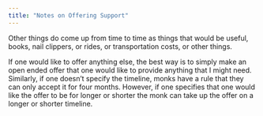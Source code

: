 ```yaml
---
title: "Notes on Offering Support"
---
```


Other things do come up from time to time as things that would be useful, books, nail clippers, or rides, or transportation costs, or other things.

If one would like to offer anything else, the best way is to simply make an open ended offer that one would like to provide anything that I might need. Similarly, if one doesn’t specify the timeline, monks have a rule that they can only accept it for four months. However, if one specifies that one would like the offer to be for longer or shorter the monk can take up the offer on a longer or shorter timeline.
